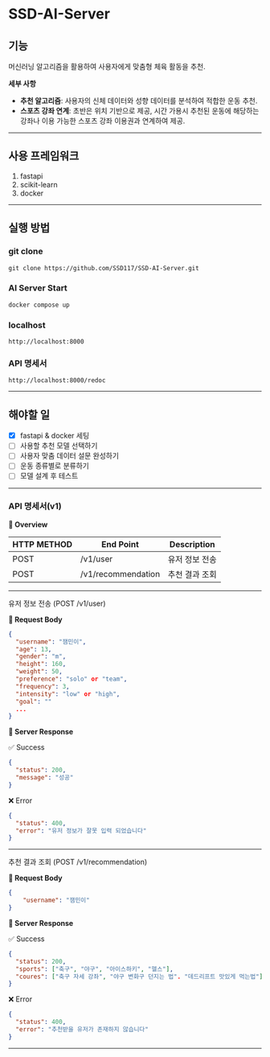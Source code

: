 # SSD-AI-Server

## **기능**

머신러닝 알고리즘을 활용하여 사용자에게 맞춤형 체육 활동을 추천.

**세부 사항**

- **추천 알고리즘**: 사용자의 신체 데이터와 성향 데이터를 분석하여 적합한 운동 추천.
- **스포츠 강좌 연계**: 초반은 위치 기반으로 제공, 시간 가용시 추천된 운동에 해당하는 강좌나 이용 가능한 스포츠 강좌 이용권과 연계하여 제공.

---

## 사용 프레임워크

1. fastapi
2. scikit-learn
3. docker

---

## **실행 방법**

### **git clone**

```
git clone https://github.com/SSD117/SSD-AI-Server.git
```

### **AI Server Start**

```
docker compose up
```

### **Iocalhost**

```
http://localhost:8000
```

### **API 명세서**

```
http://localhost:8000/redoc
```

---

## 해야할 일

- [x]  fastapi & docker 세팅
- [ ]  사용할 추천 모델 선택하기
- [ ]  사용자 맞춤 데이터 설문 완성하기
- [ ]  운동 종류별로 분류하기
- [ ]  모델 설계 후 테스트

---

### API 명세서(v1)

**🌸 Overview**

| HTTP METHOD | End Point | Description |
| --- | --- | --- |
| POST | /v1/user | 유저 정보 전송 |
| POST | /v1/recommendation | 추천 결과 조회 |

---

유저 정보 전송 (POST /v1/user)

**📌 Request Body**

```json
{
  "username": "잼민이",
  "age": 13,
  "gender": "m",
  "height": 160,
  "weight": 50,
  "preference": "solo" or "team",
  "frequency": 3,
  "intensity": "low" or "high",
  "goal": ""
  ...
}
```

**📌 Server Response**

✅ Success

```json
{
  "status": 200,
  "message": "성공"
}
```

❌ Error

```json
{
  "status": 400,
  "error": "유저 정보가 잘못 입력 되었습니다"
}
```

---

추천 결과 조회 (POST /v1/recommendation)

**📌 Request Body**

```json
{
	"username": "잼민이"
}
```

**📌 Server Response**

✅ Success

```json
{
  "status": 200,
  "sports": ["축구", "야구", "아이스하키", "헬스"],
  "coures": ["축구 자세 강좌", "야구 변화구 던지는 법". "데드리프트 맛있게 먹는법"]
}
```

❌ Error

```json
{
  "status": 400,
  "error": "추천받을 유저가 존재하지 않습니다"
}
```

---